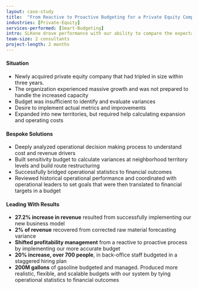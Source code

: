 ```yaml
---
layout: case-study
title:  "From Reactive to Proactive Budgeting for a Private Equity Company"
industries: [Private-Equity]
services-performed: [Smart-Budgeting]
intro: SLKone drove performance with our ability to compare the expectations and results that tie operations and finance.  We empowered the organization to appropriately distribute resources based on needs and outcomes
team-size: 2 consultants
project-length: 2 months
---
```


#### Situation
- Newly acquired private equity company that had tripled in size within three years.
- The organization experienced massive growth and was not prepared to handle the increased capacity
- Budget was insufficient to identify and evaluate variances
- Desire to implement actual metrics and improvements
- Expanded into new territories, but required help calculating expansion and operating costs

#### Bespoke Solutions
- Deeply analyzed operational decision making process to understand cost and revenue drivers
- Built sensitivity budget to calculate variances at neighborhood territory levels and build route restructuring
- Successfully bridged operational statistics to financial outcomes
- Reviewed historical operational performance and coordinated with operational leaders to set goals that were then translated to financial targets in a budget

#### Leading With Results
- **27.2% increase in revenue** resulted from successfully implementing our new business model
- **2% of revenue** recovered from corrected raw material forecasting variance
- **Shifted profitability management** from a reactive to proactive process by implementing our more accurate budget
- **20% increase, over 700 people**, in back-office staff budgeted in a staggered hiring plan
- **200M gallons** of gasoline budgeted and managed.  Produced more realistic, flexible, and scalable budgets with our system by tying operational statistics to financial outcomes
